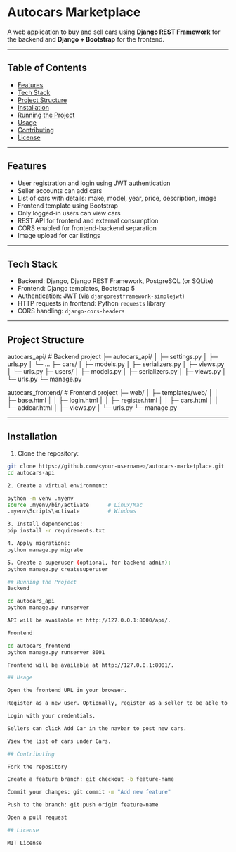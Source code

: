 # Autocars Marketplace

A web application to buy and sell cars using **Django REST Framework** for the backend and **Django + Bootstrap** for the frontend.

---

## Table of Contents

- [Features](#features)
- [Tech Stack](#tech-stack)
- [Project Structure](#project-structure)
- [Installation](#installation)
- [Running the Project](#running-the-project)
- [Usage](#usage)
- [Contributing](#contributing)
- [License](#license)

---

## Features

- User registration and login using JWT authentication
- Seller accounts can add cars
- List of cars with details: make, model, year, price, description, image
- Frontend template using Bootstrap
- Only logged-in users can view cars
- REST API for frontend and external consumption
- CORS enabled for frontend-backend separation
- Image upload for car listings

---

## Tech Stack

- Backend: Django, Django REST Framework, PostgreSQL (or SQLite)
- Frontend: Django templates, Bootstrap 5
- Authentication: JWT (via `djangorestframework-simplejwt`)
- HTTP requests in frontend: Python `requests` library
- CORS handling: `django-cors-headers`

---

## Project Structure

autocars_api/ # Backend project
├─ autocars_api/
│ ├─ settings.py
│ ├─ urls.py
│ └─ ...
├─ cars/
│ ├─ models.py
│ ├─ serializers.py
│ ├─ views.py
│ └─ urls.py
├─ users/
│ ├─ models.py
│ ├─ serializers.py
│ ├─ views.py
│ └─ urls.py
└─ manage.py

autocars_frontend/ # Frontend project
├─ web/
│ ├─ templates/web/
│ │ ├─ base.html
│ │ ├─ login.html
│ │ ├─ register.html
│ │ ├─ cars.html
│ │ └─ addcar.html
│ ├─ views.py
│ └─ urls.py
└─ manage.py


---

## Installation

1. Clone the repository:

```bash
git clone https://github.com/<your-username>/autocars-marketplace.git
cd autocars-api

2. Create a virtual environment:

python -m venv .myenv
source .myenv/bin/activate      # Linux/Mac
.myenv\Scripts\activate         # Windows

3. Install dependencies:
pip install -r requirements.txt

4. Apply migrations:
python manage.py migrate

5. Create a superuser (optional, for backend admin):
python manage.py createsuperuser

## Running the Project
Backend

cd autocars_api
python manage.py runserver

API will be available at http://127.0.0.1:8000/api/.

Frontend

cd autocars_frontend
python manage.py runserver 8001

Frontend will be available at http://127.0.0.1:8001/.

## Usage

Open the frontend URL in your browser.

Register as a new user. Optionally, register as a seller to be able to add cars.

Login with your credentials.

Sellers can click Add Car in the navbar to post new cars.

View the list of cars under Cars.

## Contributing

Fork the repository

Create a feature branch: git checkout -b feature-name

Commit your changes: git commit -m "Add new feature"

Push to the branch: git push origin feature-name

Open a pull request

## License

MIT License






